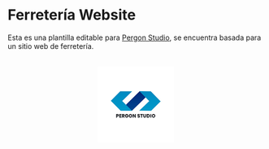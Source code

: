 # Ferretería Website
Esta es una plantilla editable para [Pergon Studio](https://github.com/Pergon-Studio), se encuentra basada para un sitio web de ferretería.

<p align="center"> <br>
     <a href="https://github.com/PergonStudio"/a>
      <img width="150" heigth="150" src="https://github.com/Pergon-Studio/Pergon-Studio/blob/main/Logo%20README.png">
  </a>
</p>
